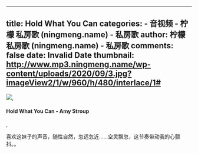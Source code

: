 
---
title: Hold What You Can
categories: 
    - 音视频
    - 柠檬 私房歌 (ningmeng.name) - 私房歌
author: 柠檬 私房歌 (ningmeng.name) - 私房歌
comments: false
date: Invalid Date
thumbnail: http://www.mp3.ningmeng.name/wp-content/uploads/2020/09/3.jpg?imageView2/1/w/960/h/480/interlace/1#
---

<div>   
<img src="http://www.mp3.ningmeng.name/wp-content/uploads/2020/09/3.jpg?imageView2/1/w/960/h/480/interlace/1#" referrerpolicy="no-referrer">,<h4>Hold What You Can - Amy Stroup</h4>,<p>喜欢这妹子的声音，随性自然，忽远忽近……空灵飘忽，这节奏带动我的心颤抖。。</p>  
</div>
            